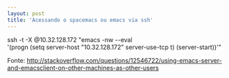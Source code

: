```yaml
---
layout: post
title: 'Acessando o spacemacs ou emacs via ssh'
--- 
```


ssh -t -X <login>@10.32.128.172 "emacs -nw --eval \
'(progn (setq server-host \"10.32.128.172\" server-use-tcp t) (server-start))'"

Fonte: http://stackoverflow.com/questions/12546722/using-emacs-server-and-emacsclient-on-other-machines-as-other-users
